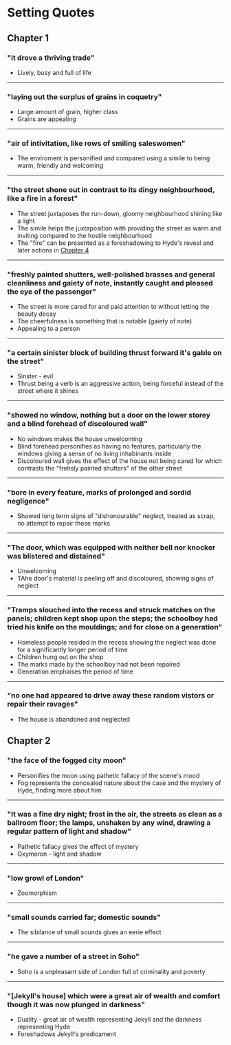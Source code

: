 # Setting Quotes

## Chapter 1

### "it drove a thriving trade"

- Lively, busy and full of life

---

### "laying out the surplus of grains in coquetry"

- Large amount of grain, higher class
- Grains are appealing

---

### "air of intivitation, like rows of smiling saleswomen"

- The enviroment is personified and compared using a simile to being warm, friendly and welcoming

---

### "the street shone out in contrast to its dingy neighbourhood, like a fire in a forest"

- The street juxtaposes the run-down, gloomy neighbourhood shining like a light
- The simile helps the juxtaposition with providing the street as warm and inviting compared to the hostile neighbourhood
- The "fire" can be presented as a foreshadowing to Hyde's reveal and later actions in [Chapter 4](../timeline.md/#chapter-4)

---

### "freshly painted shutters, well-polished brasses and general cleanliness and gaiety of note, instantly caught and pleased the eye of the passenger"

- The street is more cared for and paid attention to without letting the beauty decay
- The cheerfulness is something that is notable (gaiety of note)
- Appealing to a person

---

### "a certain sinister block of building thrust forward it's gable on the street"

- Sinster - evil
- Thrust being a verb is an aggressive action, being forceful instead of the street where it shines

---

### "showed no window, nothing but a door on the lower storey and a blind forehead of discoloured wall"

- No windows makes the house unwelcoming
- Blind forehead personifies as having no features, particularly the windows giving a sense of no living inhabinants inside
- Discoloured wall gives the effect of the house not being cared for which contrasts the "frehsly painted shutters" of the other street

---

### "bore in every feature, marks of prolonged and sordid negligence"

- Showed long term signs of "dishonourable" neglect, treated as scrap, no attempt to repair these marks

---

### "The door, which was equipped with neither bell nor knocker was blistered and distained"

- Unwelcoming
- TAhe door's material is peeling off and discoloured, showing signs of neglect

---

### "Tramps slouched into the recess and struck matches on the panels; children kept shop upon the steps; the schoolboy had tried his knife on the mouldings; and for close on a generation"

- Homeless people resided in the recess showing the neglect was done for a significantly longer period of time
- Children hung out on the shop
- The marks made by the schoolboy had not been repaired
- Generation emphaises the period of time

---

### "no one had appeared to drive away these random vistors or repair their ravages"

- The house is abandoned and neglected


## Chapter 2

### "the face of the fogged city moon"

- Personifies the moon using pathetic fallacy of the scene's mood
- Fog represents the concealed nature about the case and the mystery of Hyde, finding more about him

---

### "It was a fine dry night; frost in the air, the streets as clean as a ballroom floor; the lamps, unshaken by any wind, drawing a regular pattern of light and shadow"

- Pathetic fallacy gives the effect of mystery
- Oxymoron - light and shadow

---

### "low growl of London"

- Zoomorphism

---

### "small sounds carried far; domestic sounds"

- The sibilance of small sounds gives an eerie effect

---

### "he gave a number of a street in Soho"

- Soho is a unpleasant side of London full of criminality and poverty

---

### "[Jekyll's house] which were a great air of wealth and comfort though it was now plunged in darkness"

- Duality - great air of wealth representing Jekyll and the darkness representing Hyde
- Foreshadows Jekyll's predicament
